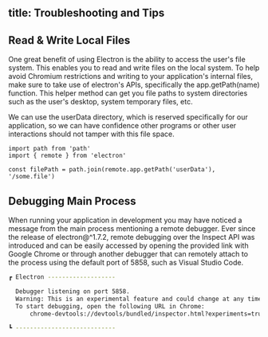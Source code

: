 title: Troubleshooting and Tips
---

## Read & Write Local Files
One great benefit of using Electron is the ability to access the user's file system. This enables you to read and write files on the local system. To help avoid Chromium restrictions and writing to your application's internal files, make sure to take use of electron's APIs, specifically the app.getPath(name) function. This helper method can get you file paths to system directories such as the user's desktop, system temporary files, etc.

We can use the userData directory, which is reserved specifically for our application, so we can have confidence other programs or other user interactions should not tamper with this file space.

```
import path from 'path'
import { remote } from 'electron'

const filePath = path.join(remote.app.getPath('userData'), '/some.file')
```

## Debugging Main Process
When running your application in development you may have noticed a message from the main process mentioning a remote debugger. Ever since the release of electron@^1.7.2, remote debugging over the Inspect API was introduced and can be easily accessed by opening the provided link with Google Chrome or through another debugger that can remotely attach to the process using the default port of 5858, such as Visual Studio Code.

```bash
┏ Electron -------------------

  Debugger listening on port 5858.
  Warning: This is an experimental feature and could change at any time.
  To start debugging, open the following URL in Chrome:
      chrome-devtools://devtools/bundled/inspector.html?experiments=true&v8only=true&ws=127.0.0.1:5858/22271e96-df65-4bab-9207-da8c71117641

┗ ----------------------------
```
